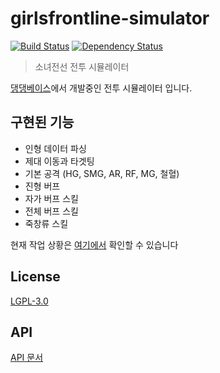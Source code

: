 # girlsfrontline-simulator

[![Build Status](https://travis-ci.org/preco21/hitomo.svg?branch=master)](https://travis-ci.org/preco21/hitomo)
[![Dependency Status](https://dependencyci.com/github/preco21/hitomo/badge)](https://dependencyci.com/github/preco21/hitomo)

> 소녀전선 전투 시뮬레이터

[댕댕베이스](http://ddb.kirsi.moe/)에서 개발중인 전투 시뮬레이터 입니다.

## 구현된 기능
* 인형 데이터 파싱
* 제대 이동과 타겟팅
* 기본 공격 (HG, SMG, AR, RF, MG, 철혈)
* 진형 버프
* 자가 버프 스킬
* 전체 버프 스킬
* 죽창류 스킬

현재 작업 상황은 [여기에서](https://trello.com/b/KmID8JpE) 확인할 수 있습니다

## License

[LGPL-3.0](./LICENSE)

## API

[API 문서](./src/api.md)
